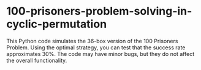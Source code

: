 # 100-prisoners-problem-solving-in-cyclic-permutation
This Python code simulates the 36-box version of the 100 Prisoners Problem. Using the optimal strategy, you can test that the success rate approximates 30%. The code may have minor bugs, but they do not affect the overall functionality. 
